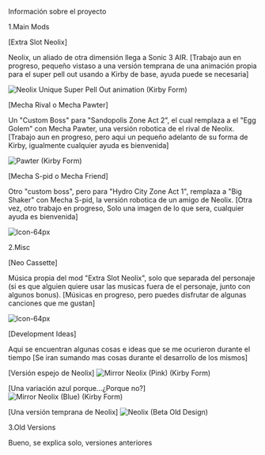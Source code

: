 Información sobre el proyecto

1.Main Mods

[Extra Slot Neolix]

Neolix, un aliado de otra dimensión llega a Sonic 3 AIR.
[Trabajo aun en progreso, pequeño vistaso a una versión temprana de una animación propia para el super pell out usando a Kirby de base, ayuda puede se necesaria]

![Neolix Unique Super Pell Out animation (Kirby Form) ](https://github.com/FireNight097/Proyect-Neolix-3-AIR/assets/146289185/3e05ec25-37ae-4a58-8670-f0fc82b554d6)

[Mecha Rival o Mecha Pawter]

Un "Custom Boss" para "Sandopolis Zone Act 2", el cual remplaza a el "Egg Golem" con Mecha Pawter, una versión robotica de el rival de Neolix.
[Trabajo aun en progreso, pero aqui un pequeño adelanto de su forma de Kirby, igualmente cualquier ayuda es bienvenida]

![Pawter (Kirby Form) ](https://github.com/FireNight097/Proyect-Neolix-3-AIR/assets/146289185/c7af1a2e-4d03-400a-8513-db603b5c3c79)

[Mecha S-pid o Mecha Friend]

Otro "custom boss", pero para "Hydro City Zone Act 1", remplaza a "Big Shaker" con Mecha S-pid, la versión robotica de un amigo de Neolix.
[Otra vez, otro trabajo en progreso, Solo una imagen de lo que sera, cualquier ayuda es bienvenida]

![Icon-64px](https://github.com/FireNight097/Proyect-Neolix-3-AIR/assets/146289185/a85649ac-c22e-4cfb-952e-cf80053c409e)

2.Misc

[Neo Cassette]

Música propia del mod "Extra Slot Neolix", solo que separada del personaje (si es que alguien quiere usar las musicas fuera de el personaje, junto con algunos bonus).
[Músicas en progreso, pero puedes disfrutar de algunas canciones que me gustan]

![Icon-64px](https://github.com/FireNight097/Proyect-Neolix-3-AIR/assets/146289185/62951ec0-86be-421f-b70f-b3a5cdcd2eb6)

[Development Ideas]

Aqui se encuentran algunas cosas e ideas que se me ocurieron durante el tiempo
[Se iran sumando mas cosas durante el desarrollo de los mismos]

[Versión espejo de Neolix]
![Mirror Neolix (Pink) (Kirby Form)](https://github.com/FireNight097/Proyect-Neolix-3-AIR/assets/146289185/0411fb5e-57f2-4487-aa9e-120359e7f2f3)

[Una variación azul porque...¿Porque no?]
![Mirror Neolix (Blue) (Kirby Form) ](https://github.com/FireNight097/Proyect-Neolix-3-AIR/assets/146289185/8ebab58b-907e-41c4-8a3b-d57cf472a272)

[Una versión temprana de Neolix]
![Neolix (Beta Old Design) ](https://github.com/FireNight097/Proyect-Neolix-3-AIR/assets/146289185/eb9feb52-249f-41ff-a3a8-7b863d588fce)

3.Old Versions

Bueno, se explica solo, versiones anteriores
